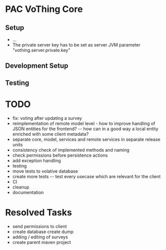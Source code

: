 # PAC VoThing Core

## Setup
- ...
- The private server key has to be set as server JVM parameter "vothing.server.private.key"

## Development Setup

## Testing

# TODO
- fix: voting after updating a survey
- reimplementation of remote model level - how to improve handling of JSON entities for the frontend?
-- how can in a good way a local entity enriched with some client metadata?
- separate core, model, services and remote services in separate release units
- consistency check of implemented methods and naming
- check permissions before persistence actions
- add exception handling
- testing
- move tests to volative database
- create more tests
-- test every usecase which are relevant for the client
- CI
- cleanup
- documentation

# Resolved Tasks
- send permissions to client
- create database create dump
- adding / editing of surveys
- create parent maven project
